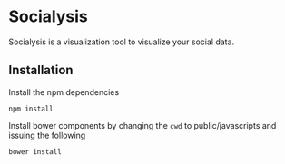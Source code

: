 # Socialysis
Socialysis is a visualization tool to visualize your social data.

## Installation
Install the npm dependencies

    npm install

Install bower components by changing the `cwd` to public/javascripts and issuing the following

    bower install


